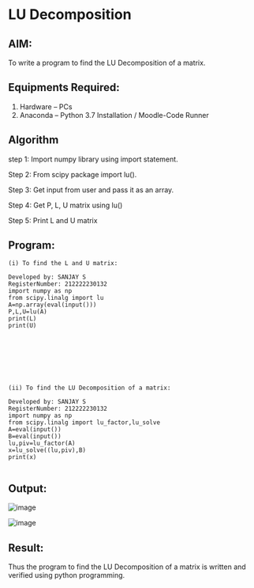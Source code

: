 # LU Decomposition 

## AIM:
To write a program to find the LU Decomposition of a matrix.

## Equipments Required:
1. Hardware – PCs
2. Anaconda – Python 3.7 Installation / Moodle-Code Runner

## Algorithm
step 1: Import numpy library using import statement.

Step 2: From scipy package import lu().

Step 3: Get input from user and pass it as an array.

Step 4: Get P, L, U matrix using lu()

Step 5: Print L and U matrix

## Program:
```
(i) To find the L and U matrix:

Developed by: SANJAY S
RegisterNumber: 212222230132
import numpy as np
from scipy.linalg import lu
A=np.array(eval(input()))
P,L,U=lu(A)
print(L)
print(U)








(ii) To find the LU Decomposition of a matrix:

Developed by: SANJAY S
RegisterNumber: 212222230132
import numpy as np
from scipy.linalg import lu_factor,lu_solve
A=eval(input())
B=eval(input())
lu,piv=lu_factor(A)
x=lu_solve((lu,piv),B)
print(x)


```


## Output:

![image](https://github.com/22002102/LU-Decomposition/assets/119091638/e81786f7-593d-496d-9aeb-d51ede785214)




![image](https://github.com/22002102/LU-Decomposition/assets/119091638/f70c00a9-85d8-43c7-81cf-4b5174d758bc)


## Result:
Thus the program to find the LU Decomposition of a matrix is written and verified using python programming.

